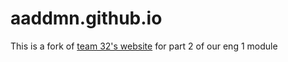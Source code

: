 # aaddmn.github.io

This is a fork of [team 32's website](https://github.com/eng1-32/eng1-32.github.io) for part 2 of our eng 1 module
